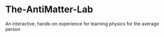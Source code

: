 # The-AntiMatter-Lab
An interactive, hands-on experience for learning physics for the average person
